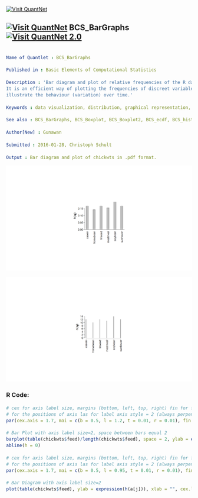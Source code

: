 
[<img src="https://github.com/QuantLet/Styleguide-and-FAQ/blob/master/pictures/banner.png" width="888" alt="Visit QuantNet">](http://quantlet.de/)

## [<img src="https://github.com/QuantLet/Styleguide-and-FAQ/blob/master/pictures/qloqo.png" alt="Visit QuantNet">](http://quantlet.de/) **BCS_BarGraphs** [<img src="https://github.com/QuantLet/Styleguide-and-FAQ/blob/master/pictures/QN2.png" width="60" alt="Visit QuantNet 2.0">](http://quantlet.de/)

```yaml

Name of Quantlet : BCS_BarGraphs

Published in : Basic Elements of Computational Statistics

Description : 'Bar diagram and plot of relative frequencies of the R data subset "chickwts$feed".
It is an efficient way of plotting the frequencies of discreet variables, particularly useful to
illustrate the behaviour (variation) over time.'

Keywords : data visualization, distribution, graphical representation, plot, visualization

See also : BCS_BarGraphs, BCS_Boxplot, BCS_Boxplot2, BCS_ecdf, BCS_hist1, BCS_hist2

Author[New] : Gunawan

Submitted : 2016-01-28, Christoph Schult

Output : Bar diagram and plot of chickwts in .pdf format.

```

![Picture1](BCS_BarGraphs1.png)

![Picture2](BCS_BarGraphs2.png)


### R Code:
```r
# cex for axis label size, margins (bottom, left, top, right) fin for figure dimension region (width and height), mgp
# for the positions of axis las for label axis style = 2 (always perpendicular to the axis)
par(cex.axis = 1.7, mai = c(b = 0.5, l = 1.2, t = 0.01, r = 0.01), fin = c(w = 5.5, h = 3.5), mgp = c(4, 0.8, 0), las = 2)

# Bar Plot with axis label size=2, space between bars equal 2
barplot(table(chickwts$feed)/length(chickwts$feed), space = 2, ylab = expression(h(a[j])), xlab = "", cex.lab = 2)
abline(h = 0)

# cex for axis label size, margins (bottom, left, top, right) fin for figure dimension region (width and height), mgp
# for the positions of axis las for label axis style = 2 (always perpendicular to the axis)
par(cex.axis = 1.7, mai = c(b = 0.5, l = 0.95, t = 0.01, r = 0.01), fin = c(w = 5, h = 3), mgp = c(2.8, 0.8, 0), las = 2)

# Bar Diagram with axis label size=2
plot(table(chickwts$feed), ylab = expression(h(a[j])), xlab = "", cex.lab = 2)

```
